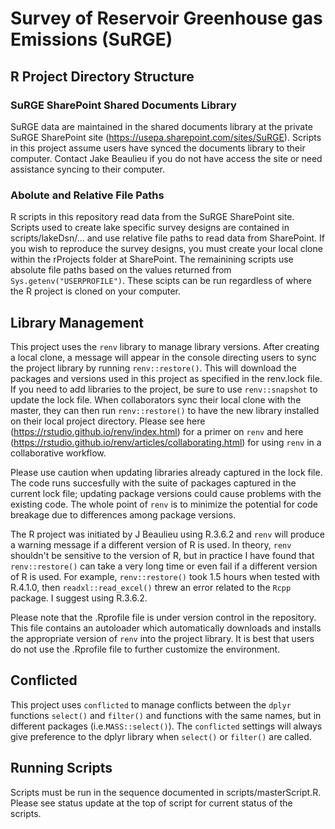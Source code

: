 # Survey of Reservoir Greenhouse gas Emissions (SuRGE)

## R Project Directory Structure
### SuRGE SharePoint Shared Documents Library
SuRGE data are maintained in the shared documents library at the private SuRGE SharePoint site (https://usepa.sharepoint.com/sites/SuRGE).  Scripts in this project assume users have synced the documents library to their computer.  Contact Jake Beaulieu if you do not have access the site or need assistance syncing to their computer.

### Abolute and Relative File Paths
R scripts in this repository read data from the SuRGE SharePoint site.  Scripts used to create lake specific survey designs are contained in scripts/lakeDsn/... and use relative file paths to read data from SharePoint.  If you wish to reproduce the survey designs, you must create your local clone within the rProjects folder at SharePoint.  The remainining scripts use absolute file paths based on the values returned from `Sys.getenv("USERPROFILE")`.  These scipts can be run regardless of where the R project is cloned on your computer.

## Library Management

This project uses the `renv` library to manage library versions.  After creating a local clone, a message will appear in the console directing users to sync the project library  by running `renv::restore()`.  This will download the packages and versions used in this project as specified in the renv.lock file.  If you need to add libraries to the project, be sure to use `renv::snapshot` to update the lock file.  When collaborators sync their local clone with the master, they can then run `renv::restore()` to have the new library installed on their local project directory.  Please see here (https://rstudio.github.io/renv/index.html) for a primer on `renv` and here (https://rstudio.github.io/renv/articles/collaborating.html) for using `renv` in a collaborative workflow.

Please use caution when updating libraries already captured in the lock file.  The code runs succesfully with the suite of packages captured in the current lock file; updating package versions could cause problems with the existing code.  The whole point of `renv` is to  minimize the potential for code breakage due to differences among package versions.

The R project was initiated by J Beaulieu using R.3.6.2 and `renv` will produce a warning message if a different version of R is used.  In theory, `renv` shouldn't be sensitive to the version of R, but in practice I have found that `renv::restore()` can take a very long time or even fail if a different version of R is used.  For example, `renv::restore()` took 1.5 hours when tested with R.4.1.0, then `readxl::read_excel()` threw an error related to the `Rcpp` package.  I suggest using R.3.6.2.  

Please note that the .Rprofile file is under version control in the repository.  This file contains an autoloader which automatically downloads and installs the appropriate version of `renv` into the project library.  It is best that users do not use the .Rprofile file to further customize the environment. 

## Conflicted
This project uses `conflicted` to manage conflicts between the `dplyr` functions `select()` and `filter()` and functions with the same names, but in different packages (i.e.`MASS::select()`).  The `conflicted` settings will always give preference to the dplyr library when `select()` or `filter()` are called.

## Running Scripts
Scripts must be run in the sequence documented in scripts/masterScript.R.  Please see status update at the top of script for current status of the scripts.
